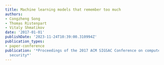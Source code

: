```yaml
---
title: Machine learning models that remember too much
authors:
- Congzheng Song
- Thomas Ristenpart
- Vitaly Shmatikov
date: '2017-01-01'
publishDate: '2023-11-24T10:39:00.310994Z'
publication_types:
- paper-conference
publication: '*Proceedings of the 2017 ACM SIGSAC Conference on computer and communications
  security*'
---
```


